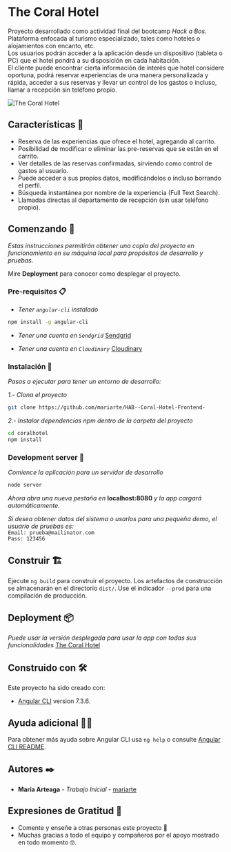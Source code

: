 # The Coral Hotel

Proyecto desarrollado como actividad final del bootcamp _Hack a Bos_.  
Plataforma enfocada al turismo especializado, tales como hoteles o alojamientos con encanto, etc.  
Los usuarios podrán acceder a la aplicación desde un dispositivo (tableta o PC) que el hotel pondrá a su disposición en cada habitación.  
El cliente puede encontrar cierta información de interés que hotel considere oportuna, podrá reservar experiencias de una manera personalizada y rápida, acceder a sus reservas y llevar un control de los gastos o incluso, llamar a recepción sin teléfono propio.

![The Coral Hotel](https://res.cloudinary.com/cloudmaria/image/upload/v1560808523/image1_snvvn0.png)

## Características 📝

- Reserva de las experiencias que ofrece el hotel, agregando al carrito.
- Posibilidad de modificar o eliminar las pre-reservas que se están en el carrito.
- Ver detalles de las reservas confirmadas, sirviendo como control de gastos al usuario.
- Puede acceder a sus propios datos, modificándolos o incluso borrando el perfil.
- Búsqueda instantánea por nombre de la experiencia (Full Text Search).
- Llamadas directas al departamento de recepción (sin usar teléfono propio).

## Comenzando 🚀

_Estas instrucciones permitirán obtener una copia del proyecto en funcionamiento en su máquina local para propósitos de desarrollo y pruebas._

Mire **Deployment** para conocer como desplegar el proyecto.

### Pre-requisitos 📋

- _Tener `angular-cli` instalado_

```bash
npm install -g angular-cli
```

- _Tener una cuenta en `Sendgrid`_ [Sendgrid](https://sendgrid.com)

- _Tener una cuenta en `Cloudinary`_ [Cloudinary](https://cloudinary.com)

### Instalación 🔧

_Pasos a ejecutar para tener un entorno de desarrollo:_

_1.- Clona el proyecto_

```bash
git clone https://github.com/mariarte/HAB--Coral-Hotel-Frontend-
```

_2.- Instalar dependencias npm dentro de la carpeta del proyecto_

```bash
cd coralhotel
npm install
```

### Development server 🧩

_Comience la aplicación para un servidor de desarrollo_

```bash
node server
```

_Ahora abra una nueva pestaña en_ **localhost:8080**
_y la app cargará automáticamente._

_Si desea obtener datos del sistema o usarlos para una pequeña demo, el usuario de pruebas es:_  
`Email: prueba@mailinator.com`  
`Pass: 123456`

## Construir 🏗

Ejecute `ng build` para construir el proyecto. Los artefactos de construcción se almacenarán en el directorio `dist/`. Use el indicador `--prod` para una compilación de producción.

## Deployment 📦

_Puede usar la versión desplegada para usar la app con todas sus funcionalidades_
[The Coral Hotel](https://coralhotel-front.herokuapp.com)

## Construido con 🛠️

Este proyecto ha sido creado con:

- [Angular CLI](https://github.com/angular/angular-cli) version 7.3.6.

## Ayuda adicional 🙏🏻

Para obtener más ayuda sobre Angular CLI usa `ng help` o consulte [Angular CLI README](https://github.com/angular/angular-cli/blob/master/README.md).

## Autores ✒️

- **María Arteaga** - _Trabajo Inicial_ - [mariarte](https://github.com/mariarte)

## Expresiones de Gratitud 🎁

- Comente y enseñe a otras personas este proyecto 📢
- Muchas gracias a todo el equipo y compañeros por el apoyo mostrado en todo momento 🤓.
